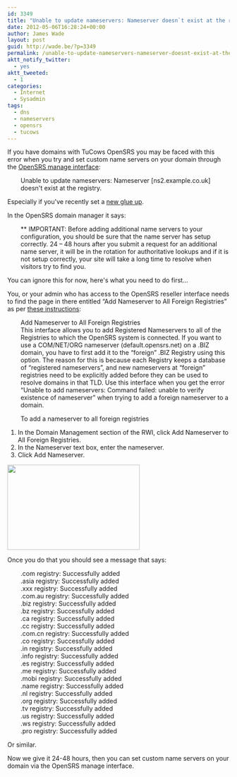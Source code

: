 ```yaml
---
id: 3349
title: "Unable to update nameservers: Nameserver doesn`t exist at the registry"
date: 2012-05-06T16:28:24+00:00
author: James Wade
layout: post
guid: http://wade.be/?p=3349
permalink: /unable-to-update-nameservers-nameserver-doesnt-exist-at-the-registry/
aktt_notify_twitter:
  - yes
aktt_tweeted:
  - 1
categories:
  - Internet
  - Sysadmin
tags:
  - dns
  - nameservers
  - opensrs
  - tucows
---
```

<p class="lead">
  If you have domains with TuCows OpenSRS you may be faced with this error when you try and set custom name servers on your domain through the <a href="https://manage.opensrs.net/index.cgi">OpenSRS manage interface</a>:
</p>

<p style="padding-left: 30px;">
  Unable to update nameservers: Nameserver [ns2.example.co.uk] doesn't exist at the registry.
</p>

Especially if you've recently set a [new glue up](http://www.nominet.org.uk/registrars/systems/data/nameservers/).

<!--more-->In the OpenSRS domain manager it says:

<p style="padding-left: 30px;">
  ** IMPORTANT: Before adding additional name servers to your configuration, you should be sure that the name server has setup correctly. 24 &#8211; 48 hours after you submit a request for an additional name server, it will be in the rotation for authoritative lookups and if it is not setup correctly, your site will take a long time to resolve when visitors try to find you.
</p>

You can ignore this for now, here's what you need to do first&#8230;

You, or your admin who has access to the OpenSRS reseller interface needs to find the page in there entitled &#8220;Add Nameserver to All Foreign Registries&#8221; as per [these instructions](http://www.opensrs.com/docs/opensrsrwi/add_nameserver_to_all_foreign_registries.htm):

<p style="padding-left: 30px;">
  Add Nameserver to All Foreign Registries<br /> This interface allows you to add Registered Nameservers to all of the Registries to which the OpenSRS system is connected. If you want to use a COM/NET/ORG nameserver (default.opensrs.net) on a .BIZ domain, you have to first add it to the “foreign” .BIZ Registry using this option. The reason for this is because each Registry keeps a database of “registered nameservers”, and new nameservers at “foreign” registries need to be explicitly added before they can be used to resolve domains in that TLD. Use this interface when you get the error “Unable to add nameservers: Command failed: unable to verify existence of nameserver” when trying to add a foreign nameserver to a domain.
</p>

<p style="padding-left: 30px;">
  To add a nameserver to all foreign registries
</p>

  1. In the Domain Management section of the RWI, click Add Nameserver to All Foreign Registries.
  2. In the Nameserver text box, enter the nameserver.
  3. Click Add Nameserver.

[<img class="aligncenter" title="OpenSRS" alt="" src="http://wade.be/upload/OpenSRS-300x193.png" width="300" height="193" />](http://wade.be/upload/OpenSRS.png) 

Once you do that you should see a message that says:

<p style="padding-left: 30px;">
  .com registry: Successfully added<br /> .asia registry: Successfully added<br /> .xxx registry: Successfully added<br /> .com.au registry: Successfully added<br /> .biz registry: Successfully added<br /> .bz registry: Successfully added<br /> .ca registry: Successfully added<br /> .cc registry: Successfully added<br /> .com.cn registry: Successfully added<br /> .co registry: Successfully added<br /> .in registry: Successfully added<br /> .info registry: Successfully added<br /> .es registry: Successfully added<br /> .me registry: Successfully added<br /> .mobi registry: Successfully added<br /> .name registry: Successfully added<br /> .nl registry: Successfully added<br /> .org registry: Successfully added<br /> .tv registry: Successfully added<br /> .us registry: Successfully added<br /> .ws registry: Successfully added<br /> .pro registry: Successfully added
</p>

Or similar.

Now we give it 24-48 hours, then you can set custom name servers on your domain via the OpenSRS manage interface.